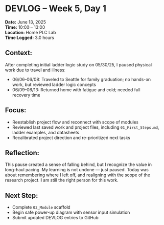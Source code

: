 # DEVLOG – Week 5, Day 1

**Date:** June 13, 2025  
**Time:** 10:00 – 13:00  
**Location:** Home PLC Lab  
**Time Logged:** 3.0 hours

## Context:

After completing initial ladder logic study on 05/30/25, I paused physical work due to travel and illness:

- 06/06–06/08: Traveled to Seattle for family graduation; no hands-on work, but reviewed ladder logic concepts
- 06/09–06/13: Returned home with fatigue and cold; needed full recovery time

## Focus:

- Reestablish project flow and reconnect with scope of modules
- Reviewed last saved work and project files, including `01_First_Steps.md`, ladder examples, and datasheets
- Recalibrated project direction and re-prioritized next tasks

## Reflection:

This pause created a sense of falling behind, but I recognize the value in long-haul pacing. My learning is not undone — just paused. Today was about remembering where I left off, and realigning with the scope of the research project. I am still the right person for this work.

## Next Step:

- Complete `02_Module` scaffold
- Begin safe power-up diagram with sensor input simulation
- Submit updated DEVLOG entries to GitHub